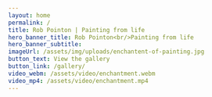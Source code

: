 ```yaml
---
layout: home
permalink: /
title: Rob Pointon | Painting from life
hero_banner_title: Rob Pointon<br/>Painting from life
hero_banner_subtitle:
imageUrl: /assets/img/uploads/enchantent-of-painting.jpg
button_text: View the gallery
button_link: /gallery/
video_webm: /assets/video/enchantment.webm
video_mp4: /assets/video/enchantment.mp4
---
```

